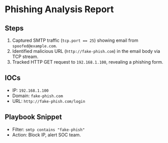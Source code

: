 # Phishing Analysis Report

## Steps
1. Captured SMTP traffic (`tcp.port == 25`) showing email from `spoofed@example.com`.
2. Identified malicious URL (`http://fake-phish.com`) in the email body via TCP stream.
3. Tracked HTTP GET request to `192.168.1.100`, revealing a phishing form.

## IOCs
- IP: `192.168.1.100`
- Domain: `fake-phish.com`
- URL: `http://fake-phish.com/login`

## Playbook Snippet
- Filter: `smtp contains "fake-phish"`
- Action: Block IP, alert SOC team.
